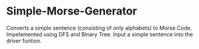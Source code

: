 # Simple-Morse-Generator
Converts a simple sentence (consisting of only alphabets) to Morse Code.
Impelemented using DFS and Binary Tree.
Input a simple sentence into the driver funtion. 
